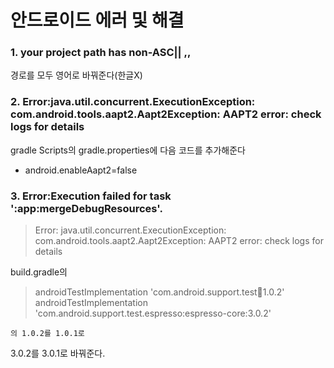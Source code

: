 # 안드로이드 에러 및 해결

### 1. your project path has non-ASC|| ,,
경로를 모두 영어로 바꿔준다(한글X)

### 2. Error:java.util.concurrent.ExecutionException: com.android.tools.aapt2.Aapt2Exception: AAPT2 error: check logs for details

gradle Scripts의 gradle.properties에 다음 코드를 추가해준다
- android.enableAapt2=false

### 3. Error:Execution failed for task ':app:mergeDebugResources'.
> Error: java.util.concurrent.ExecutionException: com.android.tools.aapt2.Aapt2Exception: AAPT2 error: check logs for details

build.gradle의 
 >  androidTestImplementation 'com.android.support.test:runner:1.0.2'
    androidTestImplementation 'com.android.support.test.espresso:espresso-core:3.0.2'

    의 1.0.2를 1.0.1로
3.0.2를 3.0.1로 바꿔준다.
